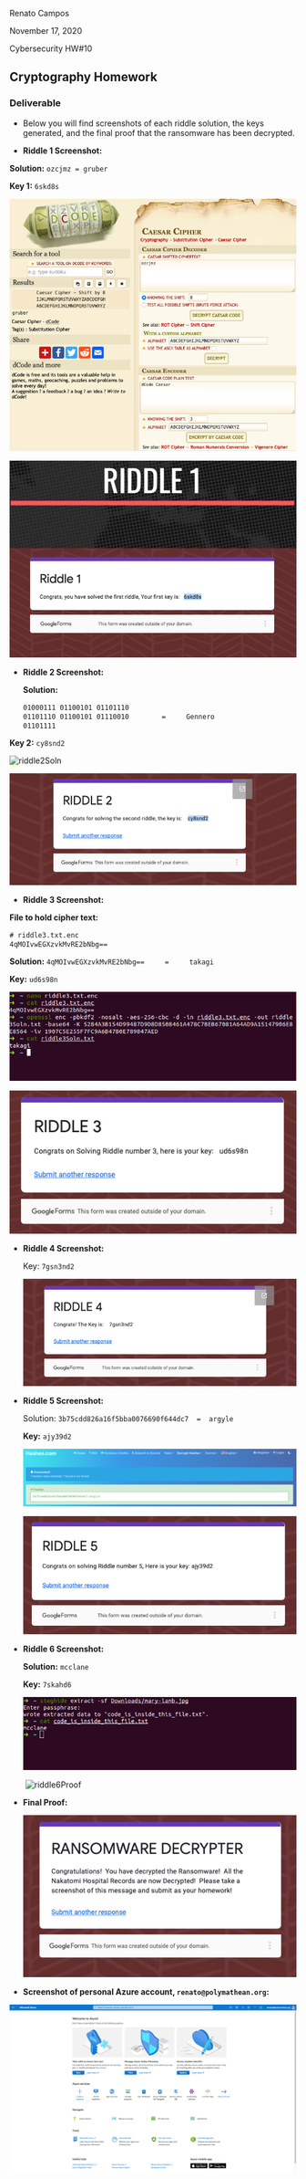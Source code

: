 Renato Campos

November 17, 2020

Cybersecurity HW#10

## Cryptography Homework

### Deliverable

- Below you will find screenshots of each riddle solution, the keys generated, and the final proof that the ransomware has been decrypted.

- **Riddle 1 Screenshot:**

**Solution:**  `ozcjmz = gruber`

**Key 1:** `6skd8s` 

![riddle1Soln](riddle1Soln.png)

![riddle1Proof](riddle1Proof.png)

- **Riddle 2 Screenshot:** 

  **Solution:**

  ```
  01000111 01100101 01101110 
  01101110 01100101 01110010        =     Gennero
  01101111
  ```

**Key 2:** `cy8snd2`

![riddle2Soln](/Users/run_tron/Desktop/Temporary/temp-hw/riddle2Soln.png)

![riddle2Proof](riddle2Proof.png)

- **Riddle 3 Screenshot:**

**File to hold cipher text:**

```
# riddle3.txt.enc 
4qMOIvwEGXzvkMvRE2bNbg==
```

**Solution:** `4qMOIvwEGXzvkMvRE2bNbg==     =     takagi`

**Key:** `ud6s98n`

![riddle3soln](riddle3soln.png)

![riddle3Proof](riddle3Proof.png)

- **Riddle 4 Screenshot:**

  Key: `7gsn3nd2`

  ![riddle4Proof](riddle4Proof.png)

- **Riddle 5 Screenshot:**

  Solution: `3b75cdd826a16f5bba0076690f644dc7  =  argyle`

  **Key:** `ajy39d2`

  ![riddle5Soln](riddle5Soln.png)

  ![riddle5Proof](riddle5Proof.png)

- **Riddle 6 Screenshot:**

  **Solution:** `mcclane`

  **Key:** `7skahd6`

  ![riddle6Soln](riddle6Soln.png)
  
  ​	![riddle6Proof](/Users/run_tron/Desktop/Temporary/temp-hw/riddle6Proof.png)

- **Final Proof:**

  ![finalProof](finalProof.png)

- **Screenshot of personal Azure account, `renato@polymathean.org`:**

![azure](azure.png)

